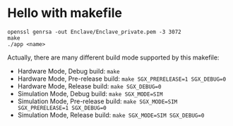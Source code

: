 # Hello with makefile

    openssl genrsa -out Enclave/Enclave_private.pem -3 3072
    make
    ./app <name>

Actually, there are many different build mode supported by this makefile:

* Hardware Mode, Debug build: `make`
* Hardware Mode, Pre-release build: `make SGX_PRERELEASE=1 SGX_DEBUG=0`
* Hardware Mode, Release build: `make SGX_DEBUG=0`
* Simulation Mode, Debug build: `make SGX_MODE=SIM`
* Simulation Mode, Pre-release build: `make SGX_MODE=SIM SGX_PRERELEASE=1 SGX_DEBUG=0`
* Simulation Mode, Release build: `make SGX_MODE=SIM SGX_DEBUG=0`
